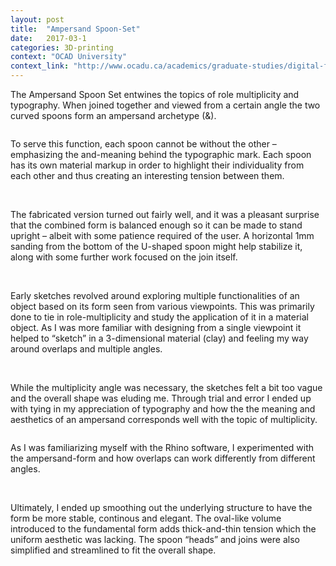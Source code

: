 ```yaml
---
layout: post
title:  "Ampersand Spoon-Set"
date:   2017-03-1
categories: 3D-printing
context: "OCAD University"
context_link: "http://www.ocadu.ca/academics/graduate-studies/digital-futures.htm"
---
```


The Ampersand Spoon Set entwines the topics of role multiplicity and typography. When joined together and viewed from a certain angle the two curved spoons form an ampersand archetype (&).

<img src="https://dl.dropboxusercontent.com/s/d1gujhei5ualxgr/ampersand-spoonset-lores-front-1.jpg?dl=0" alt="">

To serve this function, each spoon cannot be without the other – emphasizing the and-meaning behind the typographic mark. Each spoon has its own material markup in order to highlight their individuality from each other and thus creating an interesting tension between them.

<img src="https://dl.dropboxusercontent.com/s/q2obk5hbzrn5hvh/ampersand-spoonset-lores-side-1.jpg?dl=0" alt="">

<img src="https://dl.dropboxusercontent.com/s/dube3czchzb86ye/egill-ampersand-spoons-pencil-dimensions-2-lores.jpg?dl=0" alt="">

The fabricated version turned out fairly well, and it was a pleasant surprise that the combined form is balanced enough so it can be made to stand upright – albeit with some patience required of the user. A horizontal 1mm sanding from the bottom of the U-shaped spoon might help stabilize it, along with some further work focused on the join itself.

<img src="https://dl.dropboxusercontent.com/s/mb6ktn4gnavh79c/ampersand-spoon-printed-front-1-lores.jpg?dl=0" alt="">

<img src="https://dl.dropboxusercontent.com/s/mztfcb15hvca60z/ampersand-spoon-printed-side-1-lores.jpg?dl=0" alt="">

<img src="https://dl.dropboxusercontent.com/s/3uty3obw18ho4go/ampersand-spoon-printed-side-2-lores.jpg?dl=0" alt="">

Early sketches revolved around exploring multiple functionalities of an object based on its form seen from various viewpoints. This was primarily done to tie in role-multiplicity and study the application of it in a material object. As I was more familiar with designing from a single viewpoint it helped to “sketch” in a 3-dimensional material (clay) and feeling my way around overlaps and multiple angles.

<img src="https://dl.dropboxusercontent.com/s/g4ivj5l3d7cdgj3/sketch-early-1-lores.jpg?dl=0" alt="">

<img src="https://dl.dropboxusercontent.com/s/fyfyw4fexz2jj0g/sketch-clay-1-lores.jpg?dl=0" alt="">

<img src="https://dl.dropboxusercontent.com/s/gj4oolk7fyph988/sketch-clay-2-lores.jpg?dl=0" alt="">

<img src="https://dl.dropboxusercontent.com/s/9651mpzr79hi8n6/sketch-futura-1-lores.jpg?dl=0" alt="">

While the multiplicity angle was necessary, the sketches felt a bit too vague and the overall shape was eluding me. Through trial and error I ended up with tying in my appreciation of typography and how the the meaning and aesthetics of an ampersand corresponds well with the topic of multiplicity.

<img src="https://dl.dropboxusercontent.com/s/orgip3r07fq7uci/egill-ampersand-spoons-pencil-6-lores.jpg?dl=0" alt="">

As I was familiarizing myself with the Rhino software, I experimented with the ampersand-form and how overlaps can work differently from different angles.

<img src="https://dl.dropboxusercontent.com/s/h380pdqd1cxbt07/prev-boxy-combo-lores.jpg?dl=0" alt="">

<img src="https://dl.dropboxusercontent.com/s/sqou3s99zfaaakb/prev-wobbly-combo-lores.jpg?dl=0" alt="">

Ultimately, I ended up smoothing out the underlying structure to have the form be more stable, continous and elegant. The oval-like volume introduced to the fundamental form adds thick-and-thin tension which the uniform aesthetic was lacking. The spoon “heads” and joins were also simplified and streamlined to fit the overall shape.

<img src="https://dl.dropboxusercontent.com/s/f75u8yfnrf2lnky/prev-snakey-combo-lores.jpg?dl=0" alt="">

<img src="https://dl.dropboxusercontent.com/s/0dhdlnactjiiamb/prev-vine-combo-lores.jpg?dl=0" alt="">